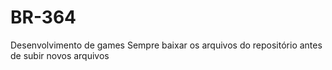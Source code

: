 # BR-364
Desenvolvimento de games
Sempre baixar os arquivos do repositório antes de subir novos arquivos
